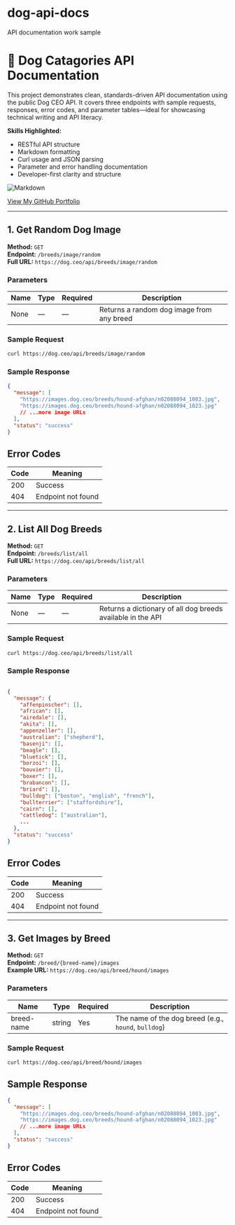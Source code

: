 # dog-api-docs
API documentation work sample

# 🐶 Dog Catagories API Documentation

This project demonstrates clean, standards-driven API documentation using the public Dog CEO API. It covers three endpoints with sample requests, responses, error codes, and parameter tables—ideal for showcasing technical writing and API literacy.

**Skills Highlighted:**  
- RESTful API structure  
- Markdown formatting  
- Curl usage and JSON parsing  
- Parameter and error handling documentation  
- Developer-first clarity and structure

![Markdown](https://img.shields.io/badge/Markdown-Expert-blue)

[View My GitHub Portfolio](https://github.com/malaysinghchouhan)


---

## 1. Get Random Dog Image

**Method:** `GET`  
**Endpoint:** `/breeds/image/random`  
**Full URL:** `https://dog.ceo/api/breeds/image/random`

### Parameters
| Name | Type | Required | Description |
|------|------|----------|-------------|
| None | —    | —        | Returns a random dog image from any breed |

### Sample Request
```bash
curl https://dog.ceo/api/breeds/image/random
```
### Sample Response
```json
{
  "message": [
    "https://images.dog.ceo/breeds/hound-afghan/n02088094_1003.jpg",
    "https://images.dog.ceo/breeds/hound-afghan/n02088094_1023.jpg"
    // ...more image URLs
  ],
  "status": "success"
}
```
## Error Codes
| Code | Meaning | 
|------|------|
| 200 | Success |
| 404 | Endpoint not found |
---
## 2. List All Dog Breeds

**Method:** `GET`  
**Endpoint:** `/breeds/list/all`  
**Full URL:** `https://dog.ceo/api/breeds/list/all`

### Parameters
| Name | Type | Required | Description |
|------|------|----------|-------------|
| None | —    | —        | Returns a dictionary of all dog breeds available in the API |

### Sample Request
```bash
curl https://dog.ceo/api/breeds/list/all
```
### Sample Response
```json

{
  "message": {
    "affenpinscher": [],
    "african": [],
    "airedale": [],
    "akita": [],
    "appenzeller": [],
    "australian": ["shepherd"],
    "basenji": [],
    "beagle": [],
    "bluetick": [],
    "borzoi": [],
    "bouvier": [],
    "boxer": [],
    "brabancon": [],
    "briard": [],
    "bulldog": ["boston", "english", "french"],
    "bullterrier": ["staffordshire"],
    "cairn": [],
    "cattledog": ["australian"],
    ...
  },
  "status": "success"
}
```
## Error Codes
| Code | Meaning | 
|------|------|
| 200 | Success |
| 404 | Endpoint not found |

---


## 3. Get Images by Breed

**Method:** `GET`  
**Endpoint:** `/breed/{breed-name}/images`  
**Example URL:** `https://dog.ceo/api/breed/hound/images`

### Parameters
| Name       | Type   | Required | Description                     |
|------------|--------|----------|---------------------------------|
| breed-name | string | Yes      | The name of the dog breed (e.g., `hound`, `bulldog`) |

### Sample Request
```bash
curl https://dog.ceo/api/breed/hound/images
```
## Sample Response
```json
{
  "message": [
    "https://images.dog.ceo/breeds/hound-afghan/n02088094_1003.jpg",
    "https://images.dog.ceo/breeds/hound-afghan/n02088094_1023.jpg"
    // ...more image URLs
  ],
  "status": "success"
}
```
## Error Codes
| Code | Meaning | 
|------|------|
| 200 | Success |
| 404 | Endpoint not found |

